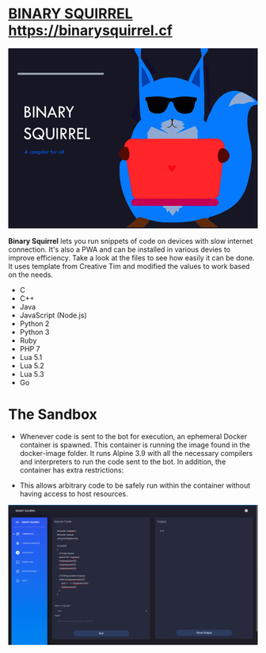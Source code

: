 # [BINARY SQUIRREL](https://binarysquirrel.cf) https://binarysquirrel.cf


![Product image](https://github.com/srj7/Binary-Squirrel-Website-PWA/blob/main/images/BSQL.png?raw=true)

**Binary Squirrel** lets you run snippets of code on devices with slow internet connection. It's also a PWA and can be installed in various devies to improve efficiency. Take a look at the files to see how easily it can be done. It uses template from Creative Tim and modified the values to work based on the needs.

- C
- C++
- Java
- JavaScript (Node.js)
- Python 2
- Python 3
- Ruby
- PHP 7
- Lua 5.1
- Lua 5.2
- Lua 5.3
- Go

# The Sandbox

- Whenever code is sent to the bot for execution, an ephemeral Docker container is spawned. This container is running the image found in the docker-image folder. It runs Alpine 3.9 with all the necessary compilers and interpreters to run the code sent to the bot. In addition, the container has extra restrictions:

- This allows arbitrary code to be safely run within the container without having access to host resources.

![Screenshot](https://github.com/srj7/Binary-Squirrel-Website-PWA/blob/main/images/mainpage.png?raw=true)
